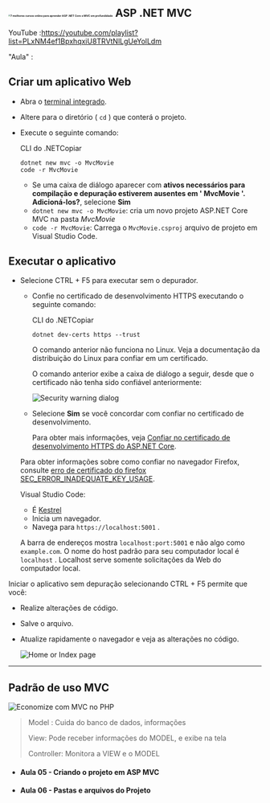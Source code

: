 ## <img src="https://ichi.pro/assets/images/max/724/0*whPt9R9BXJ5xotoh.jpg" alt="7 melhores cursos online para aprender ASP .NET Core e MVC em profundidade" style="zoom:25%;" />     ASP .NET MVC

YouTube :https://youtube.com/playlist?list=PLxNM4ef1BpxhqxiU8TRVtNlLgUeYolLdm

"Aula" :

## Criar um aplicativo Web

- Abra o [terminal integrado](https://code.visualstudio.com/docs/editor/integrated-terminal).

- Altere para o diretório ( `cd` ) que conterá o projeto.

- Execute o seguinte comando:

  CLI do .NETCopiar

  ```dotnetcli
  dotnet new mvc -o MvcMovie
  code -r MvcMovie
  ```

  - Se uma caixa de diálogo aparecer com **ativos necessários para compilação e depuração estiverem ausentes em ' MvcMovie '. Adicioná-los?**, selecione **Sim**
  - `dotnet new mvc -o MvcMovie`: cria um novo projeto ASP.NET Core MVC na pasta *MvcMovie*
  - `code -r MvcMovie`: Carrega o `MvcMovie.csproj` arquivo de projeto em Visual Studio Code.

## Executar o aplicativo

- Selecione CTRL + F5 para executar sem o depurador.

  - Confie no certificado de desenvolvimento HTTPS executando o seguinte comando:

    CLI do .NETCopiar

    ```dotnetcli
    dotnet dev-certs https --trust
    ```

    O comando anterior não funciona no Linux. Veja a documentação da distribuição do Linux para confiar em um certificado.

    O comando anterior exibe a caixa de diálogo a seguir, desde que o certificado não tenha sido confiável anteriormente:

    ![Security warning dialog](https://docs.microsoft.com/pt-br/aspnet/core/getting-started/_static/cert.png?view=aspnetcore-6.0)

  - Selecione **Sim** se você concordar com confiar no certificado de desenvolvimento.

    Para obter mais informações, veja [Confiar no certificado de desenvolvimento HTTPS do ASP.NET Core](https://docs.microsoft.com/pt-br/aspnet/core/security/enforcing-ssl?view=aspnetcore-6.0#trust-the-aspnet-core-https-development-certificate-on-windows-and-macos).

  Para obter informações sobre como confiar no navegador Firefox, consulte [erro de certificado do firefox SEC_ERROR_INADEQUATE_KEY_USAGE](https://docs.microsoft.com/pt-br/aspnet/core/security/enforcing-ssl?view=aspnetcore-6.0#trust-ff).

  Visual Studio Code:

  - É [Kestrel](https://docs.microsoft.com/pt-br/aspnet/core/fundamentals/servers/kestrel?view=aspnetcore-6.0)
  - Inicia um navegador.
  - Navega para `https://localhost:5001` .

  A barra de endereços mostra `localhost:port:5001` e não algo como `example.com`. O nome do host padrão para seu computador local é `localhost` . Localhost serve somente solicitações da Web do computador local.

Iniciar o aplicativo sem depuração selecionando CTRL + F5 permite que você:

- Realize alterações de código.

- Salve o arquivo.

- Atualize rapidamente o navegador e veja as alterações no código.

  ![Home or Index page](https://docs.microsoft.com/pt-br/aspnet/core/tutorials/first-mvc-app/start-mvc/_static/home50-port5001.png?view=aspnetcore-6.0)

 

---

##                                          Padrão de uso MVC



![Economize com MVC no PHP](https://encrypted-tbn0.gstatic.com/images?q=tbn:ANd9GcTskXHoHMi9nGwZBHJP4jZDEAhnIuwu9nC_deYiWSG52vptxZWasE5C1q-vHMCDv6pFCQo&usqp=CAU)

> Model : Cuida do banco de dados, informações 
>
>  View: Pode receber informações do MODEL, e exibe na tela 
>
> Controller: Monitora a VIEW  e o MODEL 

- #### Aula 05 - Criando o projeto em ASP MVC

- #### Aula 06 - Pastas e arquivos do Projeto



















  
